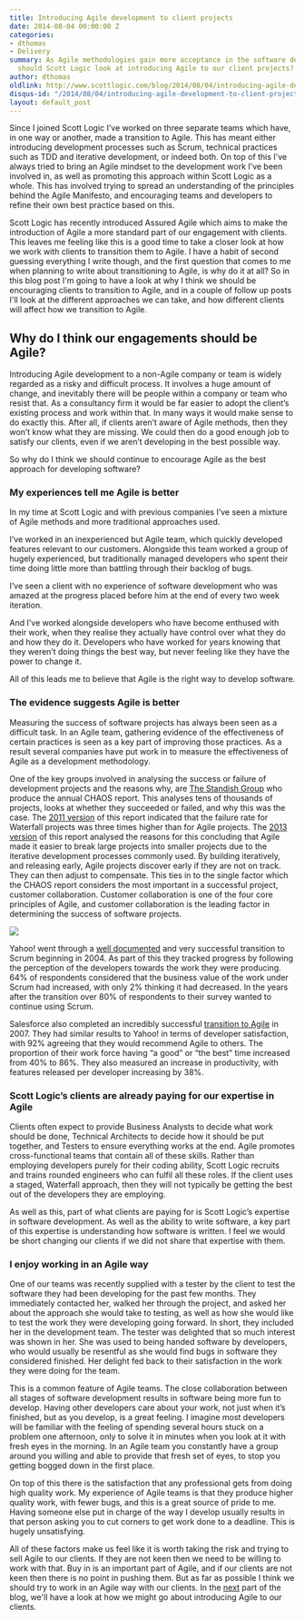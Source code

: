 ```yaml
---
title: Introducing Agile development to client projects
date: 2014-08-04 00:00:00 Z
categories:
- dthomas
- Delivery
summary: As Agile methodologies gain more acceptance in the software development world,
  should Scott Logic look at introducing Agile to our client projects? And if so how?
author: dthomas
oldlink: http://www.scottlogic.com/blog/2014/08/04/introducing-agile-development-to-client-projects.html
disqus-id: "/2014/08/04/introducing-agile-development-to-client-projects.html"
layout: default_post
---
```


Since I joined Scott Logic I’ve worked on three separate teams which have, in one way or another, made a transition to Agile. This has meant either introducing development processes such as Scrum, technical practices such as TDD and iterative development, or indeed both. On top of this I’ve always tried to bring an Agile mindset to the development work I’ve been involved in, as well as promoting this approach within Scott Logic as a whole. This has involved trying to spread an understanding of the principles behind the Agile Manifesto, and encouraging teams and developers to refine their own best practice based on this.

Scott Logic has recently introduced Assured Agile which aims to make the introduction of Agile a more standard part of our engagement with clients. This leaves me feeling like this is a good time to take a closer look at how we work with clients to transition them to Agile. I have a habit of second guessing everything I write though, and the first question that comes to me when planning to write about transitioning to Agile, is why do it at all? So in this blog post I'm going to have a look at why I think we should be encouraging clients to transition to Agile, and in a couple of follow up posts I'll look at the different approaches we can take, and how different clients will affect how we transition to Agile.

## Why do I think our engagements should be Agile?

Introducing Agile development to a non-Agile company or team is widely regarded as a risky and difficult process. It involves a huge amount of change, and inevitably there will be people within a company or team who resist that. As a consultancy firm it would be far easier to adopt the client’s existing process and work within that. In many ways it would make sense to do exactly this. After all, if clients aren’t aware of Agile methods, then they won’t know what they are missing. We could then do a good enough job to satisfy our clients, even if we aren’t developing in the best possible way.

So why do I think we should continue to encourage Agile as the best approach for developing software?

### My experiences tell me Agile is better

In my time at Scott Logic and with previous companies I’ve seen a mixture of Agile methods and more traditional approaches used.

I’ve worked in an inexperienced but Agile team, which quickly developed features relevant to our customers. Alongside this team worked a group of hugely experienced, but traditionally managed developers who spent their time doing little more than battling through their backlog of bugs.

I’ve seen a client with no experience of software development who was amazed at the progress placed before him at the end of every two week iteration.

And I’ve worked alongside developers who have become enthused with their work, when they realise they actually have control over what they do and how they do it. Developers who have worked for years knowing that they weren’t doing things the best way, but never feeling like they have the power to change it.

All of this leads me to believe that Agile is the right way to develop software.

### The evidence suggests Agile is better

Measuring the success of software projects has always been seen as a difficult task. In an Agile team, gathering evidence of the effectiveness of certain practices is seen as a key part of improving those practices. As a result several companies have put work in to measure the effectiveness of Agile as a development methodology.

One of the key groups involved in analysing the success or failure of development projects and the reasons why, are [The Standish Group](http://www.standishgroup.com/) who produce the annual CHAOS report. This analyses tens of thousands of projects, looks at whether they succeeded or failed, and why this was the case. The [2011 version](http://www.versionone.com/assets/img/files/ChaosManifest_2011.pdf) of this report indicated that the failure rate for Waterfall projects was three times higher than for Agile projects. The [2013 version](http://www.versionone.com/assets/img/files/CHAOSManifesto2013.pdf) of this report analysed the reasons for this concluding that Agile made it easier to break large projects into smaller projects due to the iterative development processes commonly used. By building iteratively, and releasing early, Agile projects discover early if they are not on track. They can then adjust to compensate. This ties in to the single factor which the CHAOS report considers the most important in a successful project, customer collaboration. Customer collaboration is one of the four core principles of Agile, and customer collaboration is the leading factor in determining the success of software projects.

<img src="{{ site.baseurl }}/dthomas/assets/IntroducingAgile/AgileVsWaterfall.jpg"/>

Yahoo! went through a [well documented](http://static1.1.sqspcdn.com/static/f/447037/6486321/1270929190703/YahooAgileRollout.pdf) and very successful transition to Scrum beginning in 2004. As part of this they tracked progress by following the perception of the developers towards the work they were producing. 64% of respondents considered that the business value of the work under Scrum had increased, with only 2% thinking it had decreased. In the years after the transition over 80% of respondents to their survey wanted to continue using Scrum.

Salesforce also completed an incredibly successful [transition to Agile](http://www.forbes.com/sites/stevedenning/2011/04/14/how-marc-benioff-of-salesforce-com-became-the-most-valuable-ceo-of-all/) in 2007. They had similar results to Yahoo! in terms of developer satisfaction, with 92% agreeing that they would recommend Agile to others. The proportion of their work force having “a good” or “the best” time increased from 40% to 86%. They also measured an increase in productivity, with features released per developer increasing by 38%.

### Scott Logic’s clients are already paying for our expertise in Agile
Clients often expect to provide Business Analysts to decide what work should be done, Technical Architects to decide how it should be put together, and Testers to ensure everything works at the end. Agile promotes cross-functional teams that contain all of these skills. Rather than employing developers purely for their coding ability, Scott Logic recruits and trains rounded engineers who can fulfil all these roles. If the client uses a staged, Waterfall approach, then they will not typically
be getting the best out of the developers they are employing.

As well as this, part of what clients are paying for is Scott Logic’s expertise in software development. As well as the ability to write software, a key part of this expertise is understanding how software is written. I feel we would be short changing our clients if we did not share that expertise with them.

### I enjoy working in an Agile way

One of our teams was recently supplied with a tester by the client to test the software they had been developing for the past few months. They immediately contacted her, walked her through the project, and asked her about the approach she would take to testing, as well as how she would like to test the work they were developing going forward. In short, they included her in the development team. The tester was delighted that so much interest was shown in her. She was used to being handed software by developers, who would usually be resentful as she would find bugs in software they considered finished. Her delight fed back to their satisfaction in the work they were doing for the team.

This is a common feature of Agile teams. The close collaboration between all stages of software development results in software being more fun to develop. Having other developers care about your work, not just when it’s finished, but as you develop, is a great feeling. I imagine most developers will be familiar with the feeling of spending several hours stuck on a problem one afternoon, only to solve it in minutes when you look at it with fresh eyes in the morning. In an Agile team you constantly have a group around you willing and able to provide that fresh set of eyes, to stop you getting bogged down in the first place.

On top of this there is the satisfaction that any professional gets from doing high quality work. My experience of Agile teams is that they produce higher quality work, with fewer bugs, and this is a great source of pride to me. Having someone else put in charge of the way I develop usually results in that person asking you to cut corners to get work done to a deadline. This is hugely unsatisfying.

All of these factors make us feel like it is worth taking the risk and trying to sell Agile to our clients. If they are not keen then we need to be willing to work with that. Buy in is an important part of Agile, and if our clients are not keen then there is no point in pushing them. But as far as possible I think we should try to work in an Agile way with our clients. In the <a href="{{site.baseurl}}{% post_url dthomas/2014-08-11-a-piecemeal-approach-to-introducing-agile %}">next</a> part of the blog, we'll have a look at how we might go about introducing Agile to our clients.
